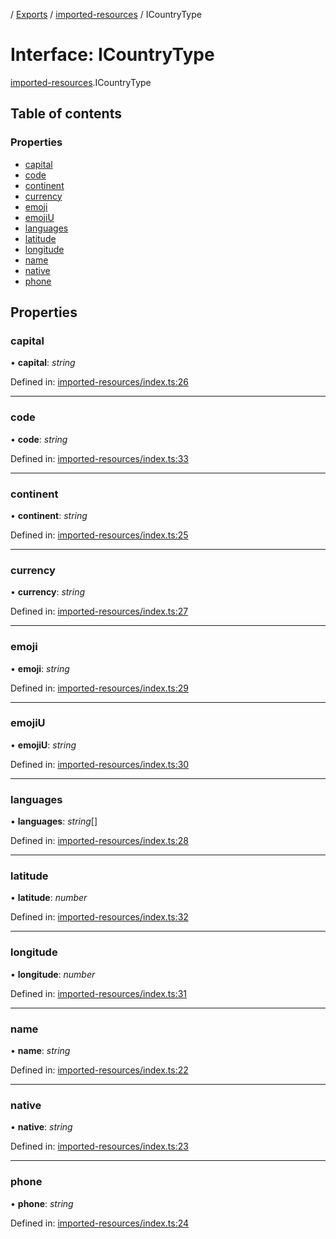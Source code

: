 [](../README.md) / [Exports](../modules.md) / [imported-resources](../modules/imported_resources.md) / ICountryType

# Interface: ICountryType

[imported-resources](../modules/imported_resources.md).ICountryType

## Table of contents

### Properties

- [capital](imported_resources.icountrytype.md#capital)
- [code](imported_resources.icountrytype.md#code)
- [continent](imported_resources.icountrytype.md#continent)
- [currency](imported_resources.icountrytype.md#currency)
- [emoji](imported_resources.icountrytype.md#emoji)
- [emojiU](imported_resources.icountrytype.md#emojiu)
- [languages](imported_resources.icountrytype.md#languages)
- [latitude](imported_resources.icountrytype.md#latitude)
- [longitude](imported_resources.icountrytype.md#longitude)
- [name](imported_resources.icountrytype.md#name)
- [native](imported_resources.icountrytype.md#native)
- [phone](imported_resources.icountrytype.md#phone)

## Properties

### capital

• **capital**: *string*

Defined in: [imported-resources/index.ts:26](https://github.com/onzag/itemize/blob/0e9b128c/imported-resources/index.ts#L26)

___

### code

• **code**: *string*

Defined in: [imported-resources/index.ts:33](https://github.com/onzag/itemize/blob/0e9b128c/imported-resources/index.ts#L33)

___

### continent

• **continent**: *string*

Defined in: [imported-resources/index.ts:25](https://github.com/onzag/itemize/blob/0e9b128c/imported-resources/index.ts#L25)

___

### currency

• **currency**: *string*

Defined in: [imported-resources/index.ts:27](https://github.com/onzag/itemize/blob/0e9b128c/imported-resources/index.ts#L27)

___

### emoji

• **emoji**: *string*

Defined in: [imported-resources/index.ts:29](https://github.com/onzag/itemize/blob/0e9b128c/imported-resources/index.ts#L29)

___

### emojiU

• **emojiU**: *string*

Defined in: [imported-resources/index.ts:30](https://github.com/onzag/itemize/blob/0e9b128c/imported-resources/index.ts#L30)

___

### languages

• **languages**: *string*[]

Defined in: [imported-resources/index.ts:28](https://github.com/onzag/itemize/blob/0e9b128c/imported-resources/index.ts#L28)

___

### latitude

• **latitude**: *number*

Defined in: [imported-resources/index.ts:32](https://github.com/onzag/itemize/blob/0e9b128c/imported-resources/index.ts#L32)

___

### longitude

• **longitude**: *number*

Defined in: [imported-resources/index.ts:31](https://github.com/onzag/itemize/blob/0e9b128c/imported-resources/index.ts#L31)

___

### name

• **name**: *string*

Defined in: [imported-resources/index.ts:22](https://github.com/onzag/itemize/blob/0e9b128c/imported-resources/index.ts#L22)

___

### native

• **native**: *string*

Defined in: [imported-resources/index.ts:23](https://github.com/onzag/itemize/blob/0e9b128c/imported-resources/index.ts#L23)

___

### phone

• **phone**: *string*

Defined in: [imported-resources/index.ts:24](https://github.com/onzag/itemize/blob/0e9b128c/imported-resources/index.ts#L24)
